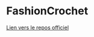 # FashionCrochet

[Lien vers le repos officiel](https://github.com/gamesonweb/be-green-fashioncrochet)
